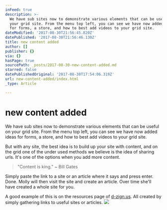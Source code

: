 ```yaml
---
inFeed: true
description: >-
  We have sub sites now to demonstrate various elements that can be useful on
  your grid site. From the menu top left, you can see we have now added ideas
  for forms, a store, and how to best add videos to your grid site.
dateModified: '2017-08-30T21:56:45.820Z'
datePublished: '2017-08-30T21:56:46.130Z'
title: new content added
author: []
publisher: {}
via: {}
hasPage: true
sourcePath: _posts/2017-08-30-new-content-added.md
starred: false
datePublishedOriginal: '2017-08-30T17:54:06.319Z'
url: new-content-added/index.html
_type: Article

---
```

# new content added

We have sub sites now to demonstrate various elements that can be useful on your grid site. From the menu top left, you can see we have now added ideas for forms, a store, and how to best add videos to your grid site.

But with any site, the best idea is to build up your site with content, and on the grid one of the under used methods we believe is the idea of sharing urls. It's one of the options when you add more content.

> "Content is king." ~ Bill Gates

Simply paste the link to a site or an article where it says and press enter. Done. Molly will then visit the site and create an article. Over time she'll have created a whole site for you.

A good example of this is on the resources page of [d-zign.us][0]. All created by simply gathering links to useful sites or articles.
![](https://the-grid-user-content.s3-us-west-2.amazonaws.com/005be62e-3e0b-4d87-bb1b-7ba430591516.png)

[0]: https://cool.d-zign.us/